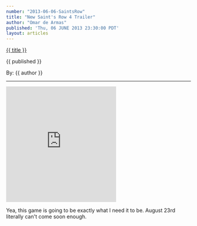 ```yaml
---
number: "2013-06-06-SaintsRow"
title: "New Saint's Row 4 Trailer"
author: "Omar de Armas"
published: 'Thu, 06 JUNE 2013 23:30:00 PDT'
layout: articles
---
```


<a href="../posts/{{ number }}.html" class='postTitleLink'><p class='postTitle'>{{ title }}</p></a>
<p class='postPublished'>{{ published }}</p>
<p class='postAuthor'>By: {{ author }}</p>
<hr>

<div class="vid_container">
  <iframe frameborder="0" height="315" src="http://www.youtube.com/embed/DJ-NcnVHzIo"></iframe>
</div>
<div class='articleSection'>
  <p>Yea, this game is going to be exactly what I need it to be. August 23rd literally can't come soon enough.</p>
</div>